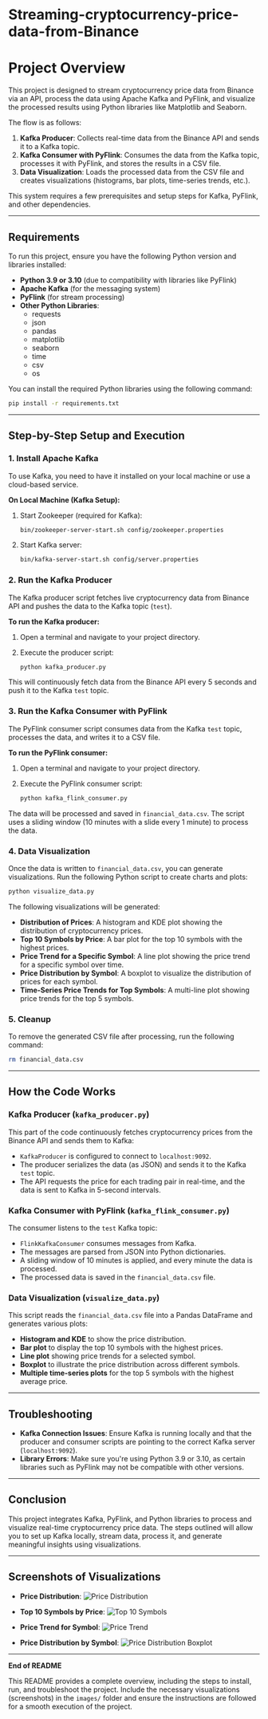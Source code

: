 # Streaming-cryptocurrency-price-data-from-Binance

# Project Overview
This project is designed to stream cryptocurrency price data from Binance via an API, process the data using Apache Kafka and PyFlink, and visualize the processed results using Python libraries like Matplotlib and Seaborn.

The flow is as follows:

1. **Kafka Producer**: Collects real-time data from the Binance API and sends it to a Kafka topic.
2. **Kafka Consumer with PyFlink**: Consumes the data from the Kafka topic, processes it with PyFlink, and stores the results in a CSV file.
3. **Data Visualization**: Loads the processed data from the CSV file and creates visualizations (histograms, bar plots, time-series trends, etc.).

This system requires a few prerequisites and setup steps for Kafka, PyFlink, and other dependencies.

---

## Requirements
To run this project, ensure you have the following Python version and libraries installed:

- **Python 3.9 or 3.10** (due to compatibility with libraries like PyFlink)
- **Apache Kafka** (for the messaging system)
- **PyFlink** (for stream processing)
- **Other Python Libraries**:
  - requests
  - json
  - pandas
  - matplotlib
  - seaborn
  - time
  - csv
  - os

You can install the required Python libraries using the following command:

```bash
pip install -r requirements.txt
```


---

## Step-by-Step Setup and Execution

### 1. Install Apache Kafka
To use Kafka, you need to have it installed on your local machine or use a cloud-based service.

**On Local Machine (Kafka Setup):**

1. Start Zookeeper (required for Kafka):

   ```bash
   bin/zookeeper-server-start.sh config/zookeeper.properties
   ```
2. Start Kafka server:

   ```bash
   bin/kafka-server-start.sh config/server.properties
   ```

### 2. Run the Kafka Producer
The Kafka producer script fetches live cryptocurrency data from Binance API and pushes the data to the Kafka topic (`test`).

**To run the Kafka producer:**

1. Open a terminal and navigate to your project directory.
2. Execute the producer script:

   ```bash
   python kafka_producer.py
   ```

This will continuously fetch data from the Binance API every 5 seconds and push it to the Kafka `test` topic.

### 3. Run the Kafka Consumer with PyFlink
The PyFlink consumer script consumes data from the Kafka `test` topic, processes the data, and writes it to a CSV file.

**To run the PyFlink consumer:**

1. Open a terminal and navigate to your project directory.
2. Execute the PyFlink consumer script:

   ```bash
   python kafka_flink_consumer.py
   ```

The data will be processed and saved in `financial_data.csv`. The script uses a sliding window (10 minutes with a slide every 1 minute) to process the data.

### 4. Data Visualization
Once the data is written to `financial_data.csv`, you can generate visualizations. Run the following Python script to create charts and plots:

```bash
python visualize_data.py
```

The following visualizations will be generated:

- **Distribution of Prices**: A histogram and KDE plot showing the distribution of cryptocurrency prices.
- **Top 10 Symbols by Price**: A bar plot for the top 10 symbols with the highest prices.
- **Price Trend for a Specific Symbol**: A line plot showing the price trend for a specific symbol over time.
- **Price Distribution by Symbol**: A boxplot to visualize the distribution of prices for each symbol.
- **Time-Series Price Trends for Top Symbols**: A multi-line plot showing price trends for the top 5 symbols.

### 5. Cleanup
To remove the generated CSV file after processing, run the following command:

```bash
rm financial_data.csv
```

---

## How the Code Works

### Kafka Producer (`kafka_producer.py`)
This part of the code continuously fetches cryptocurrency prices from the Binance API and sends them to Kafka:

- `KafkaProducer` is configured to connect to `localhost:9092`.
- The producer serializes the data (as JSON) and sends it to the Kafka `test` topic.
- The API requests the price for each trading pair in real-time, and the data is sent to Kafka in 5-second intervals.

### Kafka Consumer with PyFlink (`kafka_flink_consumer.py`)
The consumer listens to the `test` Kafka topic:

- `FlinkKafkaConsumer` consumes messages from Kafka.
- The messages are parsed from JSON into Python dictionaries.
- A sliding window of 10 minutes is applied, and every minute the data is processed.
- The processed data is saved in the `financial_data.csv` file.

### Data Visualization (`visualize_data.py`)
This script reads the `financial_data.csv` file into a Pandas DataFrame and generates various plots:

- **Histogram and KDE** to show the price distribution.
- **Bar plot** to display the top 10 symbols with the highest prices.
- **Line plot** showing price trends for a selected symbol.
- **Boxplot** to illustrate the price distribution across different symbols.
- **Multiple time-series plots** for the top 5 symbols with the highest average price.

---

## Troubleshooting

- **Kafka Connection Issues**: Ensure Kafka is running locally and that the producer and consumer scripts are pointing to the correct Kafka server (`localhost:9092`).
- **Library Errors**: Make sure you're using Python 3.9 or 3.10, as certain libraries such as PyFlink may not be compatible with other versions.

---

## Conclusion
This project integrates Kafka, PyFlink, and Python libraries to process and visualize real-time cryptocurrency price data. The steps outlined will allow you to set up Kafka locally, stream data, process it, and generate meaningful insights using visualizations.

---

## Screenshots of Visualizations

- **Price Distribution**:
  ![Price Distribution](images/price_distribution.png)

- **Top 10 Symbols by Price**:
  ![Top 10 Symbols](images/top_10_symbols.png)

- **Price Trend for Symbol**:
  ![Price Trend](images/price_trend.png)

- **Price Distribution by Symbol**:
  ![Price Distribution Boxplot](images/price_boxplot.png)

---

**End of README**

This README provides a complete overview, including the steps to install, run, and troubleshoot the project. Include the necessary visualizations (screenshots) in the `images/` folder and ensure the instructions are followed for a smooth execution of the project.







